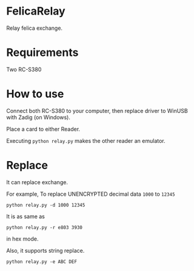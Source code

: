 # FelicaRelay
Relay felica exchange.

# Requirements
Two RC-S380

# How to use
Connect both RC-S380 to your computer, then replace driver to WinUSB with Zadig (on Windows).

Place a card to either Reader.

Executing `python relay.py` makes the other reader an emulator.

# Replace
It can replace exchange.

For example, To replace UNENCRYPTED decimal data `1000` to `12345`

`python relay.py -d 1000 12345`

It is as same as

`python relay.py -r e803 3930`

in hex mode.

Also, it supports string replace.

`python relay.py -e ABC DEF`
